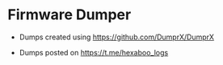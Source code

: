 # Firmware Dumper

- Dumps created using https://github.com/DumprX/DumprX

- Dumps posted on https://t.me/hexaboo_logs
